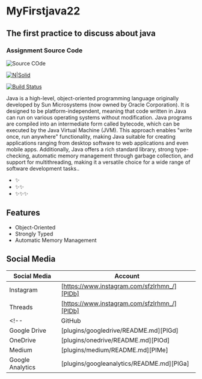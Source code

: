 # MyFirstjava22
## The first practice to discuss about java
### Assignment Source Code
![Source COde](https://github.com/safrizalrahman46/MyFirstjava22/assets/80895732/67ca5d07-c112-43db-a85d-db11ca5f3ad8)


[![N|Solid](https://cldup.com/dTxpPi9lDf.thumb.png)](https://nodesource.com/products/nsolid)

[![Build Status](https://travis-ci.org/joemccann/dillinger.svg?branch=master)](https://www.instagram.com/sfzlrhmn_/)


Java is a high-level, object-oriented programming language originally developed by Sun Microsystems (now owned by Oracle Corporation). It is designed to be platform-independent, meaning that code written in Java can run on various operating systems without modification. Java programs are compiled into an intermediate form called bytecode, which can be executed by the Java Virtual Machine (JVM). This approach enables "write once, run anywhere" functionality, making Java suitable for creating applications ranging from desktop software to web applications and even mobile apps. Additionally, Java offers a rich standard library, strong type-checking, automatic memory management through garbage collection, and support for multithreading, making it a versatile choice for a wide range of software development tasks..

-   ✨
-  ✨✨
- ✨✨✨

## Features

- Object-Oriented
- Strongly Typed
- Automatic Memory Management

## Social Media 

| Social Media | Account |
| ------ | ------ |
| Instagram | [https://www.instagram.com/sfzlrhmn_/][PlDb] |
| Threads | [https://www.instagram.com/sfzlrhmn_/][PlDb] |
<!-- | GitHub | [plugins/github/README.md][PlGh] |
| Google Drive | [plugins/googledrive/README.md][PlGd] |
| OneDrive | [plugins/onedrive/README.md][PlOd] |
| Medium | [plugins/medium/README.md][PlMe] |
| Google Analytics | [plugins/googleanalytics/README.md][PlGa] | -->
